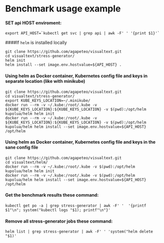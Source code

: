 # Benchmark usage example

#### SET api HOST enviroment:
```
export API_HOST=`kubectl get svc | grep api | awk -F' ' '{print $1}'`
```

####If ``helm`` is installed locally        
```
git clone https://github.com/agapeteo/visualtext.git 
cd visualtext/stress-generator/
helm init
helm install --set image.env.hostvalue=${API_HOST} .
```

#### Using helm as Docker container, Kubernetes config file and keys in separate location (like with minikube)
```
git clone https://github.com/agapeteo/visualtext.git 
cd visualtext/stress-generator/
export KUBE_KEYS_LOCATION=~/.minikube/
docker run --rm -v ~/.kube:/root/.kube -v ${KUBE_KEYS_LOCATION}:${KUBE_KEYS_LOCATION} -v $(pwd):/opt/helm kupolua/helm helm init
docker run --rm -v ~/.kube:/root/.kube -v ${KUBE_KEYS_LOCATION}:${KUBE_KEYS_LOCATION} -v $(pwd):/opt/helm kupolua/helm helm install --set image.env.hostvalue=${API_HOST} /opt/helm
```

#### Using helm as Docker container, Kubernetes config file and keys in the sane config file
```
git clone https://github.com/agapeteo/visualtext.git 
cd visualtext/helm/
docker run --rm -v ~/.kube:/root/.kube -v $(pwd):/opt/helm kupolua/helm helm init
docker run --rm -v ~/.kube:/root/.kube -v $(pwd):/opt/helm kupolua/helm helm install --set image.env.hostvalue=${API_HOST} /opt/helm 
```

#### Get the benchmark results these command:
```
kubectl get po -a | grep stress-generator | awk -F' '  '{printf $1"\n"; system("kubectl logs "$1); printf"\n"}'
```
     
#### Remove all stress-generator jobs these command:
```
helm list | grep stress-generator | awk -F' ' 'system("helm delete "$1)'
```